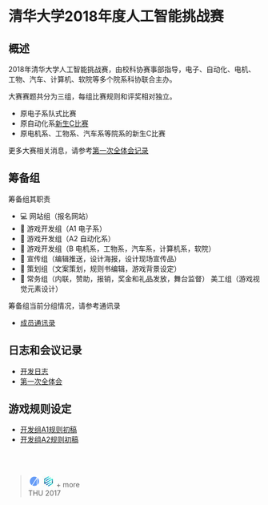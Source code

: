 # 清华大学2018年度人工智能挑战赛

## 概述

2018年清华大学人工智能挑战赛，由校科协赛事部指导，电子、自动化、电机、工物、汽车、计算机、软院等多个院系科协联合主办。

大赛赛题共分为三组，每组比赛规则和评奖相对独立。

- 原电子系队式比赛
- 原自动化系[新生C比赛](https://daasta.cn/wiki/doku.php?id=%E6%96%B0%E7%94%9Fc)
- 原电机系、工物系、汽车系等院系的新生C比赛

更多大赛相关消息，请参考[第一次全体会记录](https://github.com/DAASTA/THUAI2018_rules/blob/master/log/20171213.md)

## 筹备组

筹备组其职责

- :computer: 网站组（报名网站）
- :space_invader: 游戏开发组（A1 电子系）
- :space_invader: 游戏开发组（A2 自动化系）
- :space_invader: 游戏开发组（B 电机系，工物系，汽车系，计算机系，软院）
- :gift_heart: 宣传组（编辑推送，设计海报，设计现场宣传品）
- :memo: 策划组（文案策划，规则书编辑，游戏背景设定）
- :dart: 常务组（内联，赞助，报销，奖金和礼品发放，舞台监督）
美工组（游戏视觉元素设计）

筹备组当前分组情况，请参考通讯录

- [成员通讯录](https://github.com/DAASTA/THUAI2018_rules/blob/master/members.csv)

## 日志和会议记录

- [开发日志](https://github.com/DAASTA/THUAI2018_rules/blob/master/log/log.md)
- [第一次全体会](https://github.com/DAASTA/THUAI2018_rules/blob/master/log/20171213.md)

## 游戏规则设定

- [开发组A1规则初稿](https://github.com/DAASTA/THUAI2018_rules/blob/master/rules/ts.19.rule.md)
- [开发组A2规则初稿](https://github.com/DAASTA/THUAI2018_rules/blob/master/rules/fc.15.rule.md)

<br>
<br>

> ![logo](./logo/ASTA2016_mini.jpg) ![logo](./logo/EESAST2017_mini.jpg) + more
> <br>THU 2017
